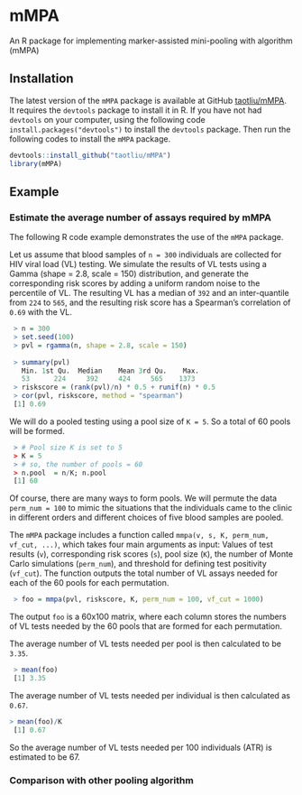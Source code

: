 # mMPA
An R package for implementing marker-assisted mini-pooling with algorithm (mMPA)

## Installation 

The latest version of the `mMPA` package is available at GitHub [taotliu/mMPA](http://github.com/taotliu/mMPA). It requires the `devtools` package to install it in R. If you have not had `devtools` on your computer, using the following code  `install.packages("devtools")` to install the `devtools` package. Then run the following codes to install the `mMPA` package. 

```R
devtools::install_github("taotliu/mMPA")
library(mMPA)
```

## Example 

### Estimate the average number of assays required by mMPA 

The following R code example demonstrates the use of the `mMPA` package. 

Let us assume that blood samples of `n = 300` individuals are collected for HIV viral load (VL) testing. We simulate the results of VL tests using a Gamma (shape = 2.8, scale = 150) distribution, and generate the corresponding risk scores by adding a uniform random noise to the percentile of VL. The resulting VL has a median of `392` and an inter-quantile from `224` to `565`, and the resulting risk score has a Spearman’s correlation of `0.69` with the VL. 

```R
 > n = 300
 > set.seed(100)
 > pvl = rgamma(n, shape = 2.8, scale = 150)
 
 > summary(pvl)
   Min. 1st Qu.  Median    Mean 3rd Qu.    Max.
   53      224     392     424     565    1373
 > riskscore = (rank(pvl)/n) * 0.5 + runif(n) * 0.5
 > cor(pvl, riskscore, method = "spearman")
 [1] 0.69
```

We will do a pooled testing using a pool size of `K = 5`. So a total of 60 pools will be formed. 
```R
 > # Pool size K is set to 5
 > K = 5
 > # so, the number of pools = 60
 > n.pool  = n/K; n.pool
 [1] 60
``` 
Of course, there are many ways to form pools. We will permute the data `perm_num = 100` to mimic the situations that the individuals came to the clinic in different orders and different choices of five blood samples are pooled. 

The `mMPA` package includes a function called `mmpa(v, s, K, perm_num, vf_cut, ...)`, which takes four main arguments as input: Values of test results (`v`), corresponding risk scores (`s`), pool size (`K`), the number of Monte Carlo simulations (`perm_num`), and threshold for defining test positivity (`vf_cut`).  The function outputs the total number of VL assays needed for each of the 60 pools for each permutation. 

```R
 > foo = mmpa(pvl, riskscore, K, perm_num = 100, vf_cut = 1000)
```
 
The output `foo` is a 60x100 matrix, where each column stores the numbers of VL tests needed by the 60 pools that are formed for each permutation. 

The average number of VL tests needed per pool is then calculated to be `3.35`. 

```R
 > mean(foo)
 [1] 3.35
```

The average number of VL tests needed per individual is then calculated as `0.67`.
```R
> mean(foo)/K
 [1] 0.67
``` 
So the average number of VL tests needed per 100 individuals (ATR) is estimated to be 67.  

### Comparison with other pooling algorithm 

